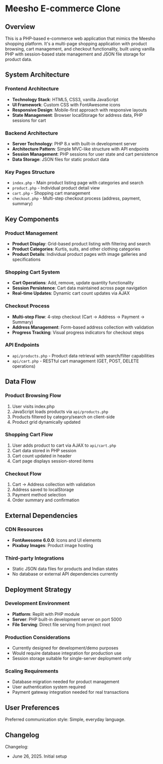 # Meesho E-commerce Clone

## Overview

This is a PHP-based e-commerce web application that mimics the Meesho shopping platform. It's a multi-page shopping application with product browsing, cart management, and checkout functionality, built using vanilla PHP with session-based state management and JSON file storage for product data.

## System Architecture

### Frontend Architecture
- **Technology Stack**: HTML5, CSS3, vanilla JavaScript
- **UI Framework**: Custom CSS with FontAwesome icons
- **Responsive Design**: Mobile-first approach with responsive layouts
- **State Management**: Browser localStorage for address data, PHP sessions for cart

### Backend Architecture
- **Server Technology**: PHP 8.x with built-in development server
- **Architecture Pattern**: Simple MVC-like structure with API endpoints
- **Session Management**: PHP sessions for user state and cart persistence
- **Data Storage**: JSON files for static product data

### Key Pages Structure
- `index.php` - Main product listing page with categories and search
- `product.php` - Individual product detail view
- `cart.php` - Shopping cart management
- `checkout.php` - Multi-step checkout process (address, payment, summary)

## Key Components

### Product Management
- **Product Display**: Grid-based product listing with filtering and search
- **Product Categories**: Kurtis, suits, and other clothing categories
- **Product Details**: Individual product pages with image galleries and specifications

### Shopping Cart System
- **Cart Operations**: Add, remove, update quantity functionality
- **Session Persistence**: Cart data maintained across page navigation
- **Real-time Updates**: Dynamic cart count updates via AJAX

### Checkout Process
- **Multi-step Flow**: 4-step checkout (Cart → Address → Payment → Summary)
- **Address Management**: Form-based address collection with validation
- **Progress Tracking**: Visual progress indicators for checkout steps

### API Endpoints
- `api/products.php` - Product data retrieval with search/filter capabilities
- `api/cart.php` - RESTful cart management (GET, POST, DELETE operations)

## Data Flow

### Product Browsing Flow
1. User visits index.php
2. JavaScript loads products via `api/products.php`
3. Products filtered by category/search on client-side
4. Product grid dynamically updated

### Shopping Cart Flow
1. User adds product to cart via AJAX to `api/cart.php`
2. Cart data stored in PHP session
3. Cart count updated in header
4. Cart page displays session-stored items

### Checkout Flow
1. Cart → Address collection with validation
2. Address saved to localStorage
3. Payment method selection
4. Order summary and confirmation

## External Dependencies

### CDN Resources
- **FontAwesome 6.0.0**: Icons and UI elements
- **Pixabay Images**: Product image hosting

### Third-party Integrations
- Static JSON data files for products and Indian states
- No database or external API dependencies currently

## Deployment Strategy

### Development Environment
- **Platform**: Replit with PHP module
- **Server**: PHP built-in development server on port 5000
- **File Serving**: Direct file serving from project root

### Production Considerations
- Currently designed for development/demo purposes
- Would require database integration for production use
- Session storage suitable for single-server deployment only

### Scaling Requirements
- Database migration needed for product management
- User authentication system required
- Payment gateway integration needed for real transactions

## User Preferences

Preferred communication style: Simple, everyday language.

## Changelog

Changelog:
- June 26, 2025. Initial setup